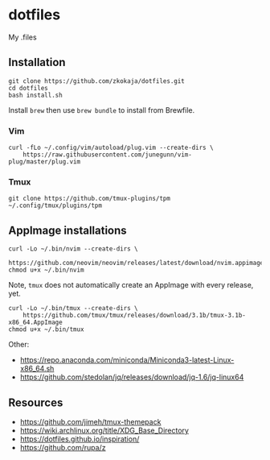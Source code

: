# dotfiles

My .files

## Installation

```shell
git clone https://github.com/zkokaja/dotfiles.git
cd dotfiles
bash install.sh
```

Install `brew` then use `brew bundle` to install from Brewfile.

### Vim

```shell
curl -fLo ~/.config/vim/autoload/plug.vim --create-dirs \
    https://raw.githubusercontent.com/junegunn/vim-plug/master/plug.vim
```

### Tmux

```shell
git clone https://github.com/tmux-plugins/tpm ~/.config/tmux/plugins/tpm
```

## AppImage installations

```shell
curl -Lo ~/.bin/nvim --create-dirs \
    https://github.com/neovim/neovim/releases/latest/download/nvim.appimage
chmod u+x ~/.bin/nvim
```

Note, `tmux` does not automatically create an AppImage with every release, yet.
```shell
curl -Lo ~/.bin/tmux --create-dirs \
    https://github.com/tmux/tmux/releases/download/3.1b/tmux-3.1b-x86_64.AppImage
chmod u+x ~/.bin/tmux
```

Other:
- https://repo.anaconda.com/miniconda/Miniconda3-latest-Linux-x86_64.sh
- https://github.com/stedolan/jq/releases/download/jq-1.6/jq-linux64


## Resources

- https://github.com/jimeh/tmux-themepack
- https://wiki.archlinux.org/title/XDG_Base_Directory
- https://dotfiles.github.io/inspiration/
- https://github.com/rupa/z
